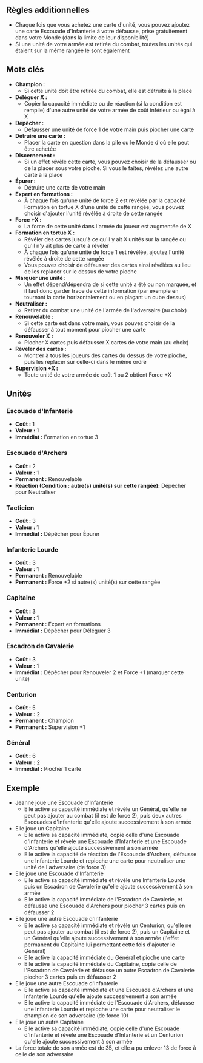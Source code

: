 
## Règles additionnelles

- Chaque fois que vous achetez une carte d'unité,
  vous pouvez ajoutez une carte Escouade d'Infanterie
  à votre défausse, prise gratuitement dans votre Monde
  (dans la limite de leur disponibilité)
- Si une unité de votre armée est retirée du combat,
  toutes les unités qui étaient sur la même rangée
  le sont également

## Mots clés

- **Champion :**
  * Si cette unité doit être retirée du combat,
    elle est détruite à la place
- **Déléguer X :**
  * Copier la capacité immédiate ou de réaction
    (si la condition est remplie) d'une autre unité
    de votre armée de coût inférieur ou égal à X
- **Dépêcher :**
  * Défausser une unité de force 1 de votre main
    puis piocher une carte
- **Détruire une carte :**
   * Placer la carte en question dans la pile ou le Monde
     d'où elle peut être achetée
- **Discernement :**
  * Si un effet révèle cette carte, vous pouvez choisir de la
    défausser ou de la placer sous votre pioche. Si vous le
    faîtes, révélez une autre carte à la place
- **Épurer :**
  * Détruire une carte de votre main
- **Expert en formations :**
  * À chaque fois qu'une unité de force 2 est révélée
    par la capacité Formation en tortue X d'une unité
    de cette rangée, vous pouvez choisir d'ajouter l'unité
    révélée à droite de cette rangée
- **Force +X :**
  * La force de cette unité dans l'armée du joueur
    est augmentée de X
- **Formation en tortue X :**
  * Révéler des cartes jusqu'à ce qu'il y ait X
    unités sur la rangée ou qu'il n'y ait plus de carte
    à révéler
  * À chaque fois qu'une unité de force 1 est révélée,
    ajoutez l'unité révélée à droite de cette rangée
  * Vous pouvez choisir de défausser des cartes ainsi révélées au lieu de les replacer sur le dessus de votre pioche
- **Marquer une unité :**
  * Un effet dépend/dépendra de si cette unité a été ou non
    marquée, et il faut donc garder trace de cette information
    (par exemple en tournant la carte horizontalement
    ou en plaçant un cube dessus)
- **Neutraliser :**
  * Retirer du combat une unité de l'armée de l'adversaire
    (au choix)
- **Renouvelable :**
  * Si cette carte est dans votre main, vous pouvez
    choisir de la défausser à tout moment pour piocher
    une carte
- **Renouveler X :**
  * Piocher X cartes puis défausser X cartes de votre main
    (au choix)
- **Révéler des cartes :**
  * Montrer à tous les joueurs des cartes du dessus
    de votre pioche, puis les replacer sur celle-ci
    dans le même ordre
- **Supervision +X :**
  * Toute unité de votre armée de coût 1 ou 2 obtient Force +X


## Unités

### Escouade d'Infanterie
- **Coût :** 1
- **Valeur :** 1
- **Immédiat :** Formation en tortue 3


### Escouade d'Archers
- **Coût :** 2
- **Valeur :** 1
- **Permanent :** Renouvelable
- **Réaction (Condition : autre(s) unité(s) sur cette rangée):** Dépêcher pour Neutraliser


### Tacticien
- **Coût :** 3
- **Valeur :** 1
- **Immédiat :** Dépêcher pour Épurer


### Infanterie Lourde
- **Coût :** 3
- **Valeur :** 1
- **Permanent :** Renouvelable
- **Permanent :** Force +2 si autre(s) unité(s) sur cette rangée


### Capitaine
- **Coût :** 3
- **Valeur :** 1
- **Permanent :** Expert en formations
- **Immédiat :** Dépêcher pour Déléguer 3


### Escadron de Cavalerie
- **Coût :** 3
- **Valeur :** 1
- **Immédiat :** Dépêcher pour Renouveler 2 et Force +1 (marquer cette unité)


### Centurion
- **Coût :** 5
- **Valeur :** 2
- **Permanent :** Champion
- **Permanent :** Supervision +1


### Général
- **Coût :** 6
- **Valeur :** 2
- **Immédiat :** Piocher 1 carte


## Exemple

- Jeanne joue une Escouade d'Infanterie
  * Elle active sa capacité immédiate et révèle un Général,
    qu'elle ne peut pas ajouter au combat (il est de force 2),
    puis deux autres Escouades d'Infanterie qu'elle ajoute
    successivement à son armée
- Elle joue un Capitaine
  * Elle active sa capacité immédiate, copie celle d'une
    Escouade d'Infanterie et révèle une Escouade d'Infanterie
    et une Escouade d'Archers qu'elle ajoute successivement
    à son armée
  * Elle active la capacité de réaction de l'Escouade d'Archers,
    défausse une Infanterie Lourde et repioche une carte
    pour neutraliser une unité de l'adversaire (de force 3)
- Elle joue une Escouade d'Infanterie
  * Elle active sa capacité immédiate et révèle une Infanterie
    Lourde puis un Escadron de Cavalerie qu'elle ajoute
    successivement à son armée
  * Elle active la capacité immédiate de l'Escadron de Cavalerie,
    et défausse une Escouade d'Archers pour piocher 3 cartes
    puis en défausser 2
- Elle joue une autre Escouade d'Infanterie
  * Elle active sa capacité immédiate et révèle un Centurion,
    qu'elle ne peut pas ajouter au combat (il est de force 2),
    puis un Capitaine et un Général qu'elle ajoute
    successivement à son armée (l'effet permanent du Capitaine
    lui permettant cette fois d'ajouter le Général)
  * Elle active la capacité immédiate du Général
    et pioche une carte
  * Elle active la capacité immédiate du Capitaine, copie
    celle de l'Escadron de Cavalerie et défausse un autre
    Escadron de Cavalerie piocher 3 cartes puis en défausser 2
- Elle joue une autre Escouade d'Infanterie
  * Elle active sa capacité immédiate et une Escouade d'Archers
    et une Infanterie Lourde qu'elle ajoute successivement
    à son armée
  * Elle active la capacité immédiate de l'Escouade d'Archers,
    défausse une Infanterie Lourde et repioche une carte
    pour neutraliser le champion de son adversaire (de force 10)
- Elle joue un autre Capitaine
  * Elle active sa capacité immédiate, copie celle d'une
    Escouade d'Infanterie et révèle une Escouade d'Infanterie
    et un Centurion qu'elle ajoute successivement à son armée
- La force totale de son armée est de 35, et elle a pu enlever 13
  de force à celle de son adversaire
